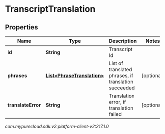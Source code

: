 # TranscriptTranslation


## Properties

| Name | Type | Description | Notes |
| ------------ | ------------- | ------------- | ------------- |
| **id** | **String** | Transcript Id |  |
| **phrases** | [**List&lt;PhraseTranslation&gt;**](PhraseTranslation) | List of translated phrases, if translation succeeded |  [optional] |
| **translateError** | **String** | Translation error, if translation failed |  [optional] |




_com.mypurecloud.sdk.v2:platform-client-v2:217.1.0_
